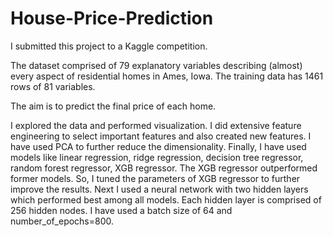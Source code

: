 # House-Price-Prediction

I submitted this project to a Kaggle competition.

The dataset comprised of 79 explanatory variables describing (almost) every aspect of residential homes in Ames, Iowa. The training data has 1461 rows of 81 variables. 

The aim is to predict the final price of each home. 

I explored the data and performed visualization. I did extensive feature engineering to select important features and also created new features. I have used PCA to further reduce the dimensionality. Finally, I have used models like linear regression, ridge regression, decision tree regressor, random forest regressor, XGB regressor. The XGB regressor outperformed former models. So, I tuned the parameters of XGB regressor to further improve the results. Next I used a neural network with two hidden layers which performed best among all models. Each hidden layer is comprised of 256 hidden nodes. I have used a batch size of 64 and number_of_epochs=800.
